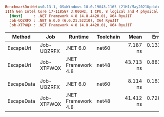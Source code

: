 ``` ini

BenchmarkDotNet=v0.13.1, OS=Windows 10.0.19043.1165 (21H1/May2021Update)
11th Gen Intel Core i7-1185G7 3.00GHz, 1 CPU, 8 logical and 4 physical cores
  [Host]     : .NET Framework 4.8 (4.8.4420.0), X64 RyuJIT
  Job-UQZRFX : .NET 6.0.0 (6.0.21.52210), X64 RyuJIT
  Job-XTPWQX : .NET Framework 4.8 (4.8.4420.0), X64 RyuJIT


```
|     Method |        Job |            Runtime | Toolchain |      Mean |     Error |    StdDev | Ratio | Allocated |
|----------- |----------- |------------------- |---------- |----------:|----------:|----------:|------:|----------:|
|  EscapeUri | Job-UQZRFX |           .NET 6.0 |     net60 |  7.187 ns | 0.1319 ns | 0.1233 ns |  0.16 |         - |
|  EscapeUri | Job-XTPWQX | .NET Framework 4.8 |     net48 | 43.713 ns | 0.8832 ns | 0.9070 ns |  1.00 |         - |
|            |            |                    |           |           |           |           |       |           |
| EscapeData | Job-UQZRFX |           .NET 6.0 |     net60 |  8.114 ns | 0.1818 ns | 0.1785 ns |  0.20 |         - |
| EscapeData | Job-XTPWQX | .NET Framework 4.8 |     net48 | 41.412 ns | 0.7284 ns | 0.6813 ns |  1.00 |         - |

